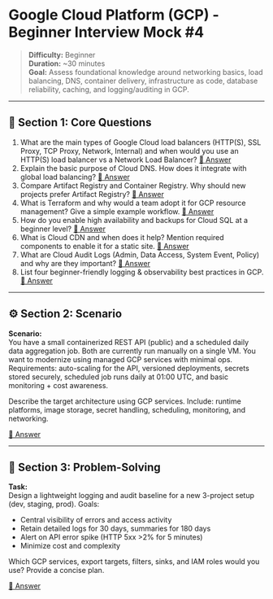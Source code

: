 # Google Cloud Platform (GCP) - Beginner Interview Mock #4

> **Difficulty:** Beginner  
> **Duration:** ~30 minutes  
> **Goal:** Assess foundational knowledge around networking basics, load balancing, DNS, container delivery, infrastructure as code, database reliability, caching, and logging/auditing in GCP.

---

## 🧠 Section 1: Core Questions

1. What are the main types of Google Cloud load balancers (HTTP(S), SSL Proxy, TCP Proxy, Network, Internal) and when would you use an HTTP(S) load balancer vs a Network Load Balancer? [📖 Answer](mock_4_answers.md#1-what-are-the-main-types-of-google-cloud-load-balancers-https-ssl-proxy-tcp-proxy-network-internal-and-when-would-you-use-an-https-load-balancer-vs-a-network-load-balancer)
2. Explain the basic purpose of Cloud DNS. How does it integrate with global load balancing? [📖 Answer](mock_4_answers.md#2-explain-the-basic-purpose-of-cloud-dns-how-does-it-integrate-with-global-load-balancing)
3. Compare Artifact Registry and Container Registry. Why should new projects prefer Artifact Registry? [📖 Answer](mock_4_answers.md#3-compare-artifact-registry-and-container-registry-why-should-new-projects-prefer-artifact-registry)
4. What is Terraform and why would a team adopt it for GCP resource management? Give a simple example workflow. [📖 Answer](mock_4_answers.md#4-what-is-terraform-and-why-would-a-team-adopt-it-for-gcp-resource-management-give-a-simple-example-workflow)
5. How do you enable high availability and backups for Cloud SQL at a beginner level? [📖 Answer](mock_4_answers.md#5-how-do-you-enable-high-availability-and-backups-for-cloud-sql-at-a-beginner-level)
6. What is Cloud CDN and when does it help? Mention required components to enable it for a static site. [📖 Answer](mock_4_answers.md#6-what-is-cloud-cdn-and-when-does-it-help-mention-required-components-to-enable-it-for-a-static-site)
7. What are Cloud Audit Logs (Admin, Data Access, System Event, Policy) and why are they important? [📖 Answer](mock_4_answers.md#7-what-are-cloud-audit-logs-admin-data-access-system-event-policy-and-why-are-they-important)
8. List four beginner-friendly logging & observability best practices in GCP. [📖 Answer](mock_4_answers.md#8-list-four-beginner-friendly-logging--observability-best-practices-in-gcp)

---

## ⚙️ Section 2: Scenario

**Scenario:**  
You have a small containerized REST API (public) and a scheduled daily data aggregation job. Both are currently run manually on a single VM. You want to modernize using managed GCP services with minimal ops. Requirements: auto-scaling for the API, versioned deployments, secrets stored securely, scheduled job runs daily at 01:00 UTC, and basic monitoring + cost awareness.

Describe the target architecture using GCP services. Include: runtime platforms, image storage, secret handling, scheduling, monitoring, and networking.

[📖 Answer](mock_4_answers.md#️-section-2-scenario---answer)

---

## 🧩 Section 3: Problem-Solving

**Task:**  
Design a lightweight logging and audit baseline for a new 3-project setup (dev, staging, prod). Goals:
- Central visibility of errors and access activity
- Retain detailed logs for 30 days, summaries for 180 days
- Alert on API error spike (HTTP 5xx >2% for 5 minutes)
- Minimize cost and complexity

Which GCP services, export targets, filters, sinks, and IAM roles would you use? Provide a concise plan.

[📖 Answer](mock_4_answers.md#-section-3-problem-solving---answer)
